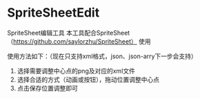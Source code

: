 SpriteSheetEdit
===============

SpriteSheet编辑工具
本工具配合SpriteSheet（https://github.com/saylorzhu/SpriteSheet） 使用

使用方法如下：（现在只支持xml格式，json、json-arry下一步会支持）
  1. 选择需要调整中心点的png及对应的xml文件
  2. 选择合适的方式（动画或按钮），拖动位置调整中心点
  3. 点击保存位置调整即可
